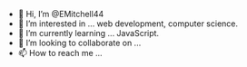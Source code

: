 - 👋 Hi, I’m @EMitchell44
- 👀 I’m interested in ... web development, computer science.
- 🌱 I’m currently learning ... JavaScript.
- 💞️ I’m looking to collaborate on ...
- 📫 How to reach me ...
